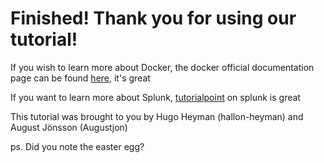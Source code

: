 # Finished! Thank you for using our tutorial!

If you wish to learn more about Docker, the docker official documentation page can be found [here](https://docs.docker.com/), it's great

If you want to learn more about Splunk, [tutorialpoint](https://www.tutorialspoint.com/splunk/splunk_environment.htm) on splunk is great

This tutorial was brought to you by Hugo Heyman (hallon-heyman) and August Jönsson (Augustjon)

ps. Did you note the easter egg?
